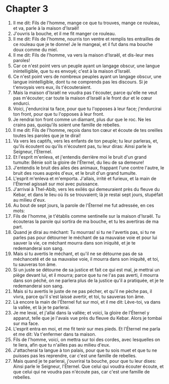 # Chapter 3

1. Il me dit: Fils de l'homme, mange ce que tu trouves, mange ce rouleau, et va, parle à la maison d'Israël!
2. J'ouvris la bouche, et il me fit manger ce rouleau.
3. Il me dit: Fils de l'homme, nourris ton ventre et remplis tes entrailles de ce rouleau que je te donne! Je le mangeai, et il fut dans ma bouche doux comme du miel.
4. Il me dit: Fils de l'homme, va vers la maison d'Israël, et dis-leur mes paroles!
5. Car ce n'est point vers un peuple ayant un langage obscur, une langue inintelligible, que tu es envoyé; c'est à la maison d'Israël.
6. Ce n'est point vers de nombreux peuples ayant un langage obscur, une langue inintelligible, dont tu ne comprends pas les discours. Si je t'envoyais vers eux, ils t'écouteraient.
7. Mais la maison d'Israël ne voudra pas t'écouter, parce qu'elle ne veut pas m'écouter; car toute la maison d'Israël a le front dur et le cœur endurci.
8. Voici, j'endurcirai ta face, pour que tu l'opposes à leur face; j'endurcirai ton front, pour que tu l'opposes à leur front.
9. Je rendrai ton front comme un diamant, plus dur que le roc. Ne les crains pas, quoiqu'ils soient une famille de rebelles.
10. Il me dit: Fils de l'homme, reçois dans ton cœur et écoute de tes oreilles toutes les paroles que je te dirai!
11. Va vers les captifs, vers les enfants de ton peuple; tu leur parleras, et, qu'ils écoutent ou qu'ils n'écoutent pas, tu leur diras: Ainsi parle le Seigneur, l'Éternel.
12. Et l'esprit m'enleva, et j'entendis derrière moi le bruit d'un grand tumulte: Bénie soit la gloire de l'Éternel, du lieu de sa demeure!
13. J'entendis le bruit des ailes des animaux, frappant l'une contre l'autre, le bruit des roues auprès d'eux, et le bruit d'un grand tumulte.
14. L'esprit m'enleva et m'emporta. J'allais, irrité et furieux, et la main de l'Éternel agissait sur moi avec puissance.
15. J'arrivai à Thel-Abib, vers les exilés qui demeuraient près du fleuve du Kebar, et dans le lieu où ils se trouvaient; là je restai sept jours, stupéfait au milieu d'eux.
16. Au bout de sept jours, la parole de l'Éternel me fut adressée, en ces mots:
17. Fils de l'homme, je t'établis comme sentinelle sur la maison d'Israël. Tu écouteras la parole qui sortira de ma bouche, et tu les avertiras de ma part.
18. Quand je dirai au méchant: Tu mourras! si tu ne l'avertis pas, si tu ne parles pas pour détourner le méchant de sa mauvaise voie et pour lui sauver la vie, ce méchant mourra dans son iniquité, et je te redemanderai son sang.
19. Mais si tu avertis le méchant, et qu'il ne se détourne pas de sa méchanceté et de sa mauvaise voie, il mourra dans son iniquité, et toi, tu sauveras ton âme.
20. Si un juste se détourne de sa justice et fait ce qui est mal, je mettrai un piège devant lui, et il mourra; parce que tu ne l'as pas averti, il mourra dans son péché, on ne parlera plus de la justice qu'il a pratiquée, et je te redemanderai son sang.
21. Mais si tu avertis le juste de ne pas pécher, et qu'il ne pèche pas, il vivra, parce qu'il s'est laissé avertir, et toi, tu sauveras ton âme.
22. Là encore la main de l'Éternel fut sur moi, et il me dit: Lève-toi, va dans la vallée, et là je te parlerai.
23. Je me levai, et j'allai dans la vallée; et voici, la gloire de l'Éternel y apparut, telle que je l'avais vue près du fleuve du Kebar. Alors je tombai sur ma face.
24. L'esprit entra en moi, et me fit tenir sur mes pieds. Et l'Éternel me parla et me dit: Va t'enfermer dans ta maison.
25. Fils de l'homme, voici, on mettra sur toi des cordes, avec lesquelles on te liera, afin que tu n'ailles pas au milieu d'eux.
26. J'attacherai ta langue à ton palais, pour que tu sois muet et que tu ne puisses pas les reprendre, car c'est une famille de rebelles.
27. Mais quand je te parlerai, j'ouvrirai ta bouche, pour que tu leur dises: Ainsi parle le Seigneur, l'Éternel. Que celui qui voudra écouter écoute, et que celui qui ne voudra pas n'écoute pas, car c'est une famille de rebelles.


